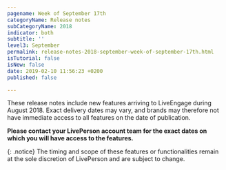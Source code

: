 ```yaml
---
pagename: Week of September 17th
categoryName: Release notes
subCategoryName: 2018
indicator: both
subtitle: ''
level3: September
permalink: release-notes-2018-september-week-of-september-17th.html
isTutorial: false
isNew: false
date: 2019-02-10 11:56:23 +0200
published: false

---
```

These release notes include new features arriving to LiveEngage during August 2018. Exact delivery dates may vary, and brands may therefore not have immediate access to all features on the date of publication.

**Please contact your LivePerson account team for the exact dates on which you will have access to the features.**

{: .notice}
The timing and scope of these features or functionalities remain at the sole discretion of LivePerson and are subject to change.